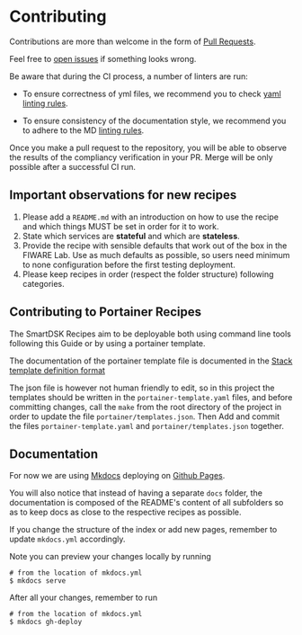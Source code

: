 # Contributing

Contributions are more than welcome in the form of
[Pull Requests](https://help.github.com/articles/about-pull-requests/).

Feel free to [open issues](https://github.com/smartsdk/smartsdk-recipes/issues)
if something looks wrong.

Be aware that during the CI process, a number of linters are run:

* To ensure correctness of yml files, we recommend you to check
  [yaml linting rules](https://yamllint.readthedocs.io/en/latest/rules.html).

* To ensure consistency of the documentation style, we recommend you to adhere
  to the MD [linting rules](https://github.com/markdownlint/markdownlint/blob/master/docs/RULES.md).

Once you make a pull request to the repository, you will be able to observe
the results of the compliancy verification in your PR. Merge will be only
possible after a successful CI run.

## Important observations for new recipes

1. Please add a `README.md` with an introduction on how to use the recipe and
which things MUST be set in order for it to work.
1. State which services are **stateful** and which are **stateless**.
1. Provide the recipe with sensible defaults that work out of the box in the
FIWARE Lab. Use as much defaults as possible, so users need minimum to none
configuration before the first testing deployment.
1. Please keep recipes in order (respect the folder structure) following
categories.

## Contributing to Portainer Recipes

The SmartDSK Recipes aim to be deployable both using command line
tools following this Guide or by using a portainer template.

The documentation of the portainer template file is documented in the
[Stack template definition format](https://portainer.readthedocs.io/en/stable/templates.html#stack-template-definition-format)

The json file is however not human friendly to edit, so in this
project the templates should be written in the
`portainer-template.yaml` files, and before committing changes, call
the `make` from the root directory of the project in order to update
the file `portainer/templates.json`.  Then Add and commit the files
`portainer-template.yaml` and `portainer/templates.json` together.

## Documentation

For now we are using [Mkdocs](http://www.mkdocs.org) deploying on
[Github Pages](https://pages.github.com).

You will also notice that instead of having a separate `docs` folder,
the documentation is composed of the README's content of all subfolders so as
to keep docs as close to the respective recipes as possible.

If you change the structure of the index or add new pages, remember to update
`mkdocs.yml` accordingly.

Note you can preview your changes locally by running

```
# from the location of mkdocs.yml
$ mkdocs serve
```

After all your changes, remember to run

```
# from the location of mkdocs.yml
$ mkdocs gh-deploy
```
